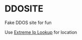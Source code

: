 # DDOSITE
Fake DDOS site for fun

Use [Extreme Ip Lookup](https://extreme-ip-lookup.com) for location
